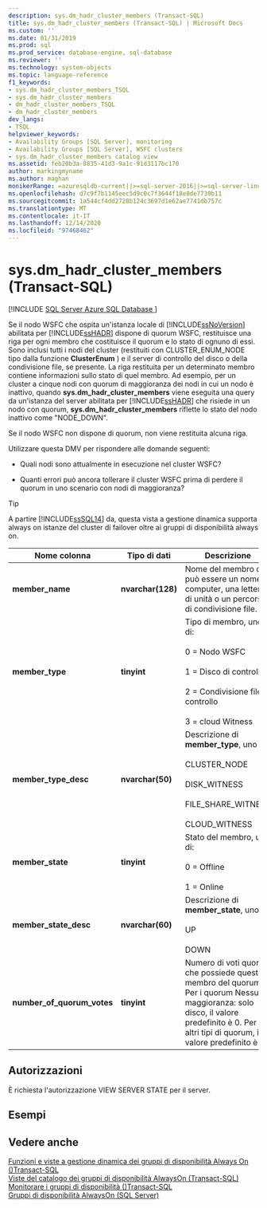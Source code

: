 ```yaml
---
description: sys.dm_hadr_cluster_members (Transact-SQL)
title: sys.dm_hadr_cluster_members (Transact-SQL) | Microsoft Docs
ms.custom: ''
ms.date: 01/31/2019
ms.prod: sql
ms.prod_service: database-engine, sql-database
ms.reviewer: ''
ms.technology: system-objects
ms.topic: language-reference
f1_keywords:
- sys.dm_hadr_cluster_members_TSQL
- sys.dm_hadr_cluster_members
- dm_hadr_cluster_members_TSQL
- dm_hadr_cluster_members
dev_langs:
- TSQL
helpviewer_keywords:
- Availability Groups [SQL Server], monitoring
- Availability Groups [SQL Server], WSFC clusters
- sys.dm_hadr_cluster_members catalog view
ms.assetid: feb20b3a-8835-41d3-9a1c-91d3117bc170
author: markingmyname
ms.author: maghan
monikerRange: =azuresqldb-current||>=sql-server-2016||>=sql-server-linux-2017||=azuresqldb-mi-current
ms.openlocfilehash: d7c9f7b1145eec5d9c0c7f3644f18e8de7739b11
ms.sourcegitcommit: 1a544cf4dd2720b124c3697d1e62ae7741db757c
ms.translationtype: MT
ms.contentlocale: it-IT
ms.lasthandoff: 12/14/2020
ms.locfileid: "97468462"
---
```

# <a name="sysdm_hadr_cluster_members-transact-sql"></a>sys.dm_hadr_cluster_members (Transact-SQL)
[!INCLUDE [SQL Server Azure SQL Database ](../../includes/applies-to-version/sql-asdb.md)]

  Se il nodo WSFC che ospita un'istanza locale di [!INCLUDE[ssNoVersion](../../includes/ssnoversion-md.md)] abilitata per [!INCLUDE[ssHADR](../../includes/sshadr-md.md)] dispone di quorum WSFC, restituisce una riga per ogni membro che costituisce il quorum e lo stato di ognuno di essi. Sono inclusi tutti i nodi del cluster (restituiti con CLUSTER_ENUM_NODE tipo dalla funzione **ClusterEnum** ) e il server di controllo del disco o della condivisione file, se presente. La riga restituita per un determinato membro contiene informazioni sullo stato di quel membro. Ad esempio, per un cluster a cinque nodi con quorum di maggioranza dei nodi in cui un nodo è inattivo, quando **sys.dm_hadr_cluster_members** viene eseguita una query da un'istanza del server abilitata per [!INCLUDE[ssHADR](../../includes/sshadr-md.md)] che risiede in un nodo con quorum, **sys.dm_hadr_cluster_members** riflette lo stato del nodo inattivo come "NODE_DOWN".  
  
 Se il nodo WSFC non dispone di quorum, non viene restituita alcuna riga.  
  
 Utilizzare questa DMV per rispondere alle domande seguenti:  
  
-   Quali nodi sono attualmente in esecuzione nel cluster WSFC?  
  
-   Quanti errori può ancora tollerare il cluster WSFC prima di perdere il quorum in uno scenario con nodi di maggioranza?  

 > [!TIP]
 > A partire [!INCLUDE[ssSQL14](../../includes/sssql14-md.md)] da, questa vista a gestione dinamica supporta always on istanze del cluster di failover oltre ai gruppi di disponibilità always on.  
  
|Nome colonna|Tipo di dati|Descrizione|  
|-----------------|---------------|-----------------|  
|**member_name**|**nvarchar(128)**|Nome del membro che può essere un nome computer, una lettera di unità o un percorso di condivisione file.|  
|**member_type**|**tinyint**|Tipo di membro, uno di:<br /><br /> 0 = Nodo WSFC<br /><br /> 1 = Disco di controllo<br /><br /> 2 = Condivisione file di controllo<br /><br /> 3 = cloud Witness|  
|**member_type_desc**|**nvarchar(50)**|Descrizione di **member_type**, uno di:<br /><br /> CLUSTER_NODE<br /><br /> DISK_WITNESS<br /><br /> FILE_SHARE_WITNESS<br /><br /> CLOUD_WITNESS|  
|**member_state**|**tinyint**|Stato del membro, uno di:<br /><br /> 0 = Offline<br /><br /> 1 = Online|  
|**member_state_desc**|**nvarchar(60)**|Descrizione di **member_state**, uno di:<br /><br /> UP<br /><br /> DOWN|  
|**number_of_quorum_votes**|**tinyint**|Numero di voti quorum che possiede questo membro del quorum. Per i quorum Nessuna maggioranza: solo disco, il valore predefinito è 0. Per altri tipi di quorum, il valore predefinito è 1.|  
  
## <a name="permissions"></a>Autorizzazioni  
 È richiesta l'autorizzazione VIEW SERVER STATE per il server.  
  
## <a name="examples"></a>Esempi  
  
## <a name="see-also"></a>Vedere anche  
 [Funzioni e viste a gestione dinamica dei gruppi di disponibilità Always On &#40;&#41;Transact-SQL ](../../relational-databases/system-dynamic-management-views/always-on-availability-groups-dynamic-management-views-functions.md)   
 [Viste del catalogo dei gruppi di disponibilità AlwaysOn &#40;Transact-SQL&#41;](../../relational-databases/system-catalog-views/always-on-availability-groups-catalog-views-transact-sql.md)   
 [Monitorare i gruppi di disponibilità &#40;&#41;Transact-SQL ](../../database-engine/availability-groups/windows/monitor-availability-groups-transact-sql.md)   
 [Gruppi di disponibilità AlwaysOn &#40;SQL Server&#41;](../../database-engine/availability-groups/windows/always-on-availability-groups-sql-server.md)  
  
  
